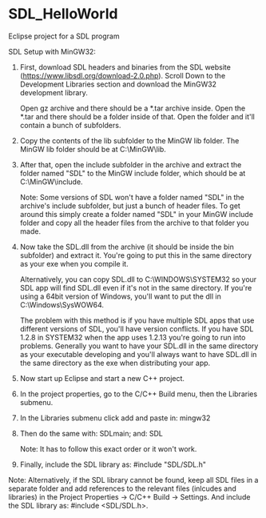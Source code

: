 # SDL_HelloWorld
Eclipse project for a SDL program

SDL Setup with MinGW32:

1) First, download SDL headers and binaries from the SDL website (https://www.libsdl.org/download-2.0.php). 
   Scroll Down to the Development Libraries section and download the MinGW32 development library.
   
   Open gz archive and there should be a *.tar archive inside.
   Open the *.tar and there should be a folder inside of that.
   Open the folder and it'll contain a bunch of subfolders.
   
2) Copy the contents of the lib subfolder to the MinGW lib folder. The MinGW lib folder should be at C:\MinGW\lib.

3) After that, open the include subfolder in the archive and extract the folder named "SDL" to the MinGW include 
   folder, which should be at C:\MinGW\include.
   
   Note: Some versions of SDL won't have a folder named "SDL" in the archive's include subfolder, but just a 
   bunch of header files. To get around this simply create a folder named "SDL" in your MinGW include folder 
   and copy all the header files from the archive to that folder you made.
   
4) Now take the SDL.dll from the archive (it should be inside the bin subfolder) and extract it. You're going 
   to put this in the same directory as your exe when you compile it.

   Alternatively, you can copy SDL.dll to C:\WINDOWS\SYSTEM32 so your SDL app will find SDL.dll even if it's 
   not in the same directory. If you're using a 64bit version of Windows, you'll want to put the dll in 
   C:\Windows\SysWOW64.

   The problem with this method is if you have multiple SDL apps that use different versions of SDL, you'll 
   have version conflicts. If you have SDL 1.2.8 in SYSTEM32 when the app uses 1.2.13 you're going to run into 
   problems. Generally you want to have your SDL.dll in the same directory as your executable developing and 
   you'll always want to have SDL.dll in the same directory as the exe when distributing your app.
   
5) Now start up Eclipse and start a new C++ project.

6) In the project properties, go to the C/C++ Build menu, then the Libraries submenu.

7) In the Libraries submenu click add and paste in: mingw32
   
8) Then do the same with: SDLmain; and: SDL

   Note: It has to follow this exact order or it won't work.
   
9) Finally, include the SDL library as: #include "SDL/SDL.h"


Note: Alternatively, if the SDL library cannot be found, keep all SDL files in a separate folder and add 
references to the relevant files (inlcudes and libraries) in the Project Properties -> C/C++ Build -> Settings. 
And include the SDL library as: #include <SDL/SDL.h>.
   
